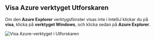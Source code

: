 ## <a name="displaying-the-azure-explorer-tool-window"></a>Visa Azure verktyget Utforskaren

Om den **Azure Explorer** verktygsfönster visas inte i IntelliJ klickar du på **visa**, klicka på **verktyget Windows**, och klicka sedan på **Azure Explorer**.

![Visa Azure-verktyget i Utforskaren](./media/azure-toolkit-for-intellij-show-azure-explorer/show-az-exp-01.png)

